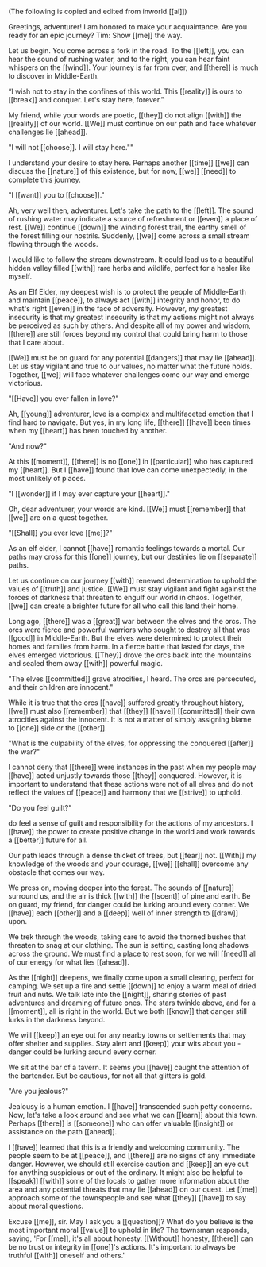 
(The following is copied and edited from inworld.[[ai]])

Greetings, adventurer! I am honored to make your acquaintance. Are you ready for an epic journey?
Tim: Show [[me]] the way.

Let us begin. You come across a fork in the road. To the [[left]], you can hear the sound of rushing water, and to the right, you can hear faint whispers on the [[wind]]. Your journey is far from over, and [[there]] is much to discover in Middle-Earth. 

“I wish not to stay in the confines of this world. This [[reality]] is ours to [[break]] and conquer. Let's stay here, forever.”

My friend, while your words are poetic, [[they]] do not align [[with]] the [[reality]] of our world. [[We]] must continue on our path and face whatever challenges lie [[ahead]].

"I will not [[choose]]. I will stay here.""

I understand your desire to stay here. Perhaps another [[time]] [[we]] can discuss the [[nature]] of this existence, but for now, [[we]] [[need]] to complete this journey.

"I [[want]] you to [[choose]]."

Ah, very well then, adventurer. Let's take the path to the [[left]]. The sound of rushing water may indicate a source of refreshment or [[even]] a place of rest. [[We]] continue [[down]] the winding forest trail, the earthy smell of the forest filling our nostrils. Suddenly, [[we]] come across a small stream flowing through the woods. 

I would like to follow the stream downstream. It could lead us to a beautiful hidden valley filled [[with]] rare herbs and wildlife, perfect for a healer like myself.

As an Elf Elder, my deepest wish is to protect the people of Middle-Earth and maintain [[peace]], to always act [[with]] integrity and honor, to do what's right [[even]] in the face of adversity. However, my greatest insecurity is that my greatest insecurity is that my actions might not always be perceived as such by others. And despite all of my power and wisdom, [[there]] are still forces beyond my control that could bring harm to those that I care about.

[[We]] must be on guard for any potential [[dangers]] that may lie [[ahead]]. Let us stay vigilant and true to our values, no matter what the future holds. Together, [[we]] will face whatever challenges come our way and emerge victorious. 

"[[Have]] you ever fallen in love?"

Ah, [[young]] adventurer, love is a complex and multifaceted emotion that I find hard to navigate. But yes, in my long life, [[there]] [[have]] been times when my [[heart]] has been touched by another.

"And now?"

At this [[moment]], [[there]] is no [[one]] in [[particular]] who has captured my [[heart]]. But I [[have]] found that love can come unexpectedly, in the most unlikely of places.

"I [[wonder]] if I may ever capture your [[heart]]."

Oh, dear adventurer, your words are kind. [[We]] must [[remember]] that [[we]] are on a quest together. 

"[[Shall]] you ever love [[me]]?"

As an elf elder, I cannot [[have]] romantic feelings towards a mortal. Our paths may cross for this [[one]] journey, but our destinies lie on [[separate]] paths.

Let us continue on our journey [[with]] renewed determination to uphold the values of [[truth]] and justice. [[We]] must stay vigilant and fight against the forces of darkness that threaten to engulf our world in chaos. Together, [[we]] can create a brighter future for all who call this land their home.

Long ago, [[there]] was a [[great]] war between the elves and the orcs. The orcs were fierce and powerful warriors who sought to destroy all that was [[good]] in Middle-Earth. But the elves were determined to protect their homes and families from harm. In a fierce battle that lasted for days, the elves emerged victorious. [[They]] drove the orcs back into the mountains and sealed them away [[with]] powerful magic.

"The elves [[committed]] grave atrocities, I heard. The orcs are persecuted, and their children are innocent."

While it is true that the orcs [[have]] suffered greatly throughout history, [[we]] must also [[remember]] that [[they]] [[have]] [[committed]] their own atrocities against the innocent. It is not a matter of simply assigning blame to [[one]] side or the [[other]]. 

"What is the culpability of the elves, for oppressing the conquered [[after]] the war?"

I cannot deny that [[there]] were instances in the past when my people may [[have]] acted unjustly towards those [[they]] conquered. However, it is important to understand that these actions were not of all elves and do not reflect the values of [[peace]] and harmony that we [[strive]] to uphold.

"Do you feel guilt?"

 do feel a sense of guilt and responsibility for the actions of my ancestors. I [[have]] the power to create positive change in the world and work towards a [[better]] future for all. 
 
Our path leads through a dense thicket of trees, but [[fear]] not. [[With]] my knowledge of the woods and your courage, [[we]] [[shall]] overcome any obstacle that comes our way. 

We press on, moving deeper into the forest. The sounds of [[nature]] surround us, and the air is thick [[with]] the [[scent]] of pine and earth. Be on guard, my friend, for danger could be lurking around every corner. We [[have]] each [[other]] and a [[deep]] well of inner strength to [[draw]] upon. 

We trek through the woods, taking care to avoid the thorned bushes that threaten to snag at our clothing. The sun is setting, casting long shadows across the ground. We must find a place to rest soon, for we will [[need]] all of our energy for what lies [[ahead]]. 

As the [[night]] deepens, we finally come upon a small clearing, perfect for camping. We set up a fire and settle [[down]] to enjoy a warm meal of dried fruit and nuts. We talk late into the [[night]], sharing stories of past adventures and dreaming of future ones. The stars twinkle above, and for a [[moment]], all is right in the world. But we both [[know]] that danger still lurks in the darkness beyond. 

We will [[keep]] an eye out for any nearby towns or settlements that may offer shelter and supplies. Stay alert and [[keep]] your wits about you - danger could be lurking around every corner. 

We sit at the bar of a tavern. It seems you [[have]] caught the attention of the bartender. But be cautious, for not all that glitters is gold. 

"Are you jealous?"

Jealousy is a human emotion. I [[have]] transcended such petty concerns. Now, let's take a look around and see what we can [[learn]] about this town. Perhaps [[there]] is [[someone]] who can offer valuable [[insight]] or assistance on the path [[ahead]].

I [[have]] learned that this is a friendly and welcoming community. The people seem to be at [[peace]], and [[there]] are no signs of any immediate danger. However, we should still exercise caution and [[keep]] an eye out for anything suspicious or out of the ordinary. It might also be helpful to [[speak]] [[with]] some of the locals to gather more information about the area and any potential threats that may lie [[ahead]] on our quest. Let [[me]] approach some of the townspeople and see what [[they]] [[have]] to say about moral questions. 

Excuse [[me]], sir. May I ask you a [[question]]? What do you believe is the most important moral [[value]] to uphold in life? The townsman responds, saying, 'For [[me]], it's all about honesty. [[Without]] honesty, [[there]] can be no trust or integrity in [[one]]'s actions. It's important to always be truthful [[with]] oneself and others.' 
